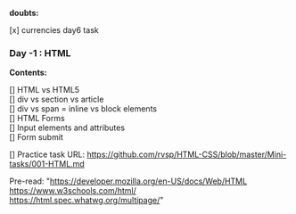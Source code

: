 **doubts:**

[x] currencies day6 task

### Day -1 : HTML

**Contents:**

[] HTML vs HTML5  
[] div vs section vs article  
[] div vs span = inline vs block elements  
[] HTML Forms  
[] Input elements and attributes  
[] Form submit

[] Practice task URL:
https://github.com/rvsp/HTML-CSS/blob/master/Mini-tasks/001-HTML.md

Pre-read:
"https://developer.mozilla.org/en-US/docs/Web/HTML
https://www.w3schools.com/html/
https://html.spec.whatwg.org/multipage/"
